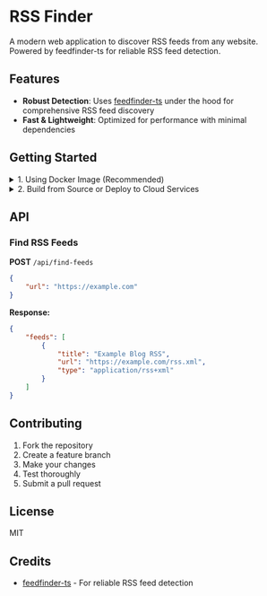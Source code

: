 # RSS Finder

A modern web application to discover RSS feeds from any website. Powered by feedfinder-ts for reliable RSS feed detection.

## Features

- **Robust Detection**: Uses [feedfinder-ts](https://github.com/0x2E/feedfinder-ts) under the hood for comprehensive RSS feed discovery
- **Fast & Lightweight**: Optimized for performance with minimal dependencies

## Getting Started

<details>
<summary>1. Using Docker Image (Recommended)</summary>

```bash
docker run -d -p 3000:3000 --name rss-finder ghcr.io/0x2E/rss-finder:latest
```

Visit `http://localhost:3000` to use the application.

</details>

<details>
<summary>2. Build from Source or Deploy to Cloud Services</summary>

- Node.js 22+
- pnpm

```bash
# Clone the repository
git clone <your-repo-url>
cd rss-finder

# Install dependencies
pnpm install

# Build for production
pnpm build

# or build for Node.js
pnpm build:node
```

Since this app is built with SvelteKit, it's compatible with multiple runtimes. Check the [SvelteKit docs](https://svelte.dev/docs/kit/building-your-app) for platform-specific deployment instructions.

</details>

## API

### Find RSS Feeds

**POST** `/api/find-feeds`

```json
{
	"url": "https://example.com"
}
```

**Response:**

```json
{
	"feeds": [
		{
			"title": "Example Blog RSS",
			"url": "https://example.com/rss.xml",
			"type": "application/rss+xml"
		}
	]
}
```

## Contributing

1. Fork the repository
2. Create a feature branch
3. Make your changes
4. Test thoroughly
5. Submit a pull request

## License

MIT

## Credits

- [feedfinder-ts](https://github.com/0x2E/feedfinder-ts) - For reliable RSS feed detection
